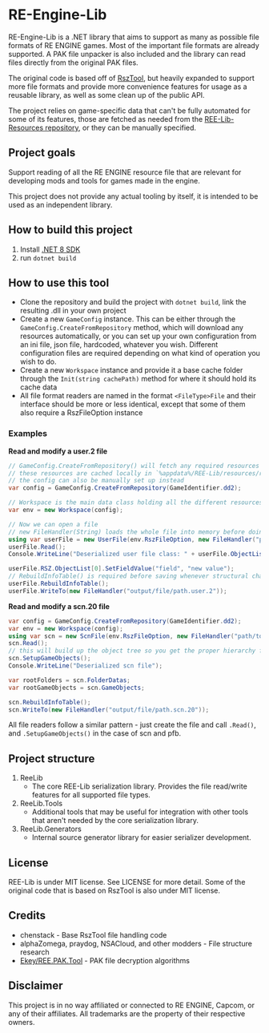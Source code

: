 # RE-Engine-Lib

RE-Engine-Lib is a .NET library that aims to support as many as possible file formats of RE ENGINE games. Most of the important file formats are already supported. A PAK file unpacker is also included and the library can read files directly from the original PAK files.

The original code is based off of [RszTool](https://github.com/czastack/RszTool), but heavily expanded to support more file formats and provide more convenience features for usage as a reusable library, as well as some clean up of the public API.

The project relies on game-specific data that can't be fully automated for some of its features, those are fetched as needed from the [REE-Lib-Resources repository](https://github.com/kagenocookie/REE-Lib-Resources), or they can be manually specified.

## Project goals
Support reading of all the RE ENGINE resource file that are relevant for developing mods and tools for games made in the engine.

This project does not provide any actual tooling by itself, it is intended to be used as an independent library.

## How to build this project

1. Install [.NET 8 SDK](https://dotnet.microsoft.com/en-us/download)
2. run `dotnet build`

## How to use this tool

- Clone the repository and build the project with `dotnet build`, link the resulting .dll in your own project
- Create a new `GameConfig` instance. This can be either through the `GameConfig.CreateFromRepository` method, which will download any resources automatically, or you can set up your own configuration from an ini file, json file, hardcoded, whatever you wish. Different configuration files are required depending on what kind of operation you wish to do.
- Create a new `Workspace` instance and provide it a base cache folder through the `Init(string cachePath)` method for where it should hold its cache data
- All file format readers are named in the format `<FileType>File` and their interface should be more or less identical, except that some of them also require a RszFileOption instance


### Examples
**Read and modify a user.2 file**
```cs
// GameConfig.CreateFromRepository() will fetch any required resources / JSON files according to https://github.com/kagenocookie/REE-Lib-Resources
// these resources are cached locally in `%appdata%/REE-Lib/resources/resource-cache.json` by default, can be changed with `ResourceRepository.LocalResourceRepositoryFilepath`
// the config can also be manually set up instead
var config = GameConfig.CreateFromRepository(GameIdentifier.dd2);

// Workspace is the main data class holding all the different resources and singleton instances for a specific game
var env = new Workspace(config);

// Now we can open a file
// new FileHandler(String) loads the whole file into memory before doing any data reading to make it go much faster
using var userFile = new UserFile(env.RszFileOption, new FileHandler("path/to/file.user.2"));
userFile.Read();
Console.WriteLine("Deserialized user file class: " + userFile.ObjectList[0].RszClass.name);

userFile.RSZ.ObjectList[0].SetFieldValue("field", "new value");
// RebuildInfoTable() is required before saving whenever structural changes are done (new or removed objects), unless you handle the instance indexes manually
userFile.RebuildInfoTable();
userFile.WriteTo(new FileHandler("output/file/path.user.2"));
```

**Read and modify a scn.20 file**
```cs
var config = GameConfig.CreateFromRepository(GameIdentifier.dd2);
var env = new Workspace(config);
using var scn = new ScnFile(env.RszFileOption, new FileHandler("path/to/file.scn.20"));
scn.Read();
// this will build up the object tree so you get the proper hierarchy for all the objects in the file.
scn.SetupGameObjects();
Console.WriteLine("Deserialized scn file");

var rootFolders = scn.FolderDatas;
var rootGameObjects = scn.GameObjects;

scn.RebuildInfoTable();
scn.WriteTo(new FileHandler("output/file/path.scn.20"));
```
All file readers follow a similar pattern - just create the file and call `.Read()`, and `.SetupGameObjects()` in the case of scn and pfb.

## Project structure

1. ReeLib
    - The core REE-Lib serialization library. Provides the file read/write features for all supported file types.
2. ReeLib.Tools
    - Additional tools that may be useful for integration with other tools that aren't needed by the core serialization library.
3. ReeLib.Generators
    - Internal source generator library for easier serializer development.

## License

REE-Lib is under MIT license. See LICENSE for more detail. Some of the original code that is based on RszTool is also under MIT license.

## Credits
- chenstack - Base RszTool file handling code
- alphaZomega, praydog, NSACloud, and other modders - File structure research
- [Ekey/REE.PAK.Tool](https://github.com/Ekey/REE.PAK.Tool) - PAK file decryption algorithms

## Disclaimer
This project is in no way affiliated or connected to RE ENGINE, Capcom, or any of their affiliates. All trademarks are the property of their respective owners.
